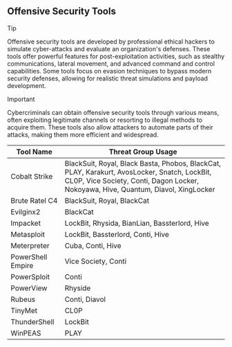 ## Offensive Security Tools

> [!TIP]
> Offensive security tools are developed by professional ethical hackers to simulate cyber-attacks and evaluate an organization's defenses. These tools offer powerful features for post-exploitation activities, such as stealthy communications, lateral movement, and advanced command and control capabilities. Some tools focus on evasion techniques to bypass modern security defenses, allowing for realistic threat simulations and payload development. 

> [!IMPORTANT]
> Cybercriminals can obtain offensive security tools through various means, often exploiting legitimate channels or resorting to illegal methods to acquire them. These tools also allow attackers to automate parts of their attacks, making them more efficient and widespread.

| Tool Name | Threat Group Usage |
|---|---|
| Cobalt Strike | BlackSuit, Royal, Black Basta, Phobos, BlackCat, PLAY, Karakurt, AvosLocker, Snatch, LockBit, CL0P, Vice Society, Conti, Dagon Locker, Nokoyawa, Hive, Quantum, Diavol, XingLocker |
| Brute Ratel C4 | BlackSuit, Royal, BlackCat |
| Evilginx2 | BlackCat |
| Impacket | LockBit, Rhysida, BianLian, Bassterlord, Hive |
| Metasploit | LockBit, Bassterlord, Conti, Hive |
| Meterpreter | Cuba, Conti, Hive |
| PowerShell Empire | Vice Society, Conti |
| PowerSploit | Conti |
| PowerView | Rhyside |
| Rubeus | Conti, Diavol |
| TinyMet | CL0P |
| ThunderShell | LockBit |
| WinPEAS | PLAY |
